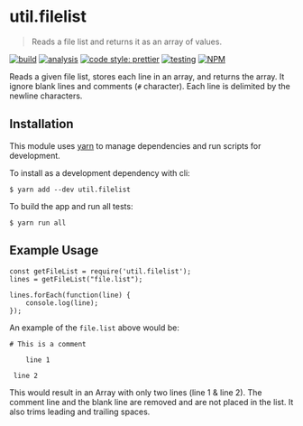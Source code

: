 # util.filelist

> Reads a file list and returns it as an array of values.

[![build](https://github.com/jmquigley/util.string/workflows/build/badge.svg)](https://github.com/jmquigley/util.string/actions)
[![analysis](https://img.shields.io/badge/analysis-tslint-9cf.svg)](https://palantir.github.io/tslint/)
[![code style: prettier](https://img.shields.io/badge/code_style-prettier-ff69b4.svg?style=flat-square)](https://github.com/prettier/prettier)
[![testing](https://img.shields.io/badge/testing-jest-blue.svg)](https://facebook.github.io/jest/)
[![NPM](https://img.shields.io/npm/v/util.filelist.svg)](https://www.npmjs.com/package/util.filelist)


Reads a given file list, stores each line in an array, and returns the array.  It ignore blank lines and comments (`#` character).  Each line is delimited by the newline characters.

## Installation

This module uses [yarn](https://yarnpkg.com/en/) to manage dependencies and run scripts for development.

To install as a development dependency with cli:
```
$ yarn add --dev util.filelist
```

To build the app and run all tests:
```
$ yarn run all
```

## Example Usage
```
const getFileList = require('util.filelist');
lines = getFileList("file.list");

lines.forEach(function(line) {
    console.log(line);
});
```

An example of the `file.list` above would be:
```
# This is a comment

    line 1

 line 2

```
This would result in an Array with only two lines (line 1 & line 2).  The comment line and the blank line are removed and are not placed in the list.  It also trims leading and trailing spaces.
